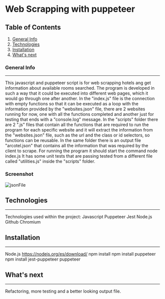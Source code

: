 # Web Scrapping with puppeteer

## Table of Contents
1. [General Info](#general-info)
2. [Technologies](#technologies)
3. [Installation](#installation)
4. [What's next](#whats-next)

### General Info
***
This javascript and puppeteer script is for web scrapping hotels ang get information about available rooms searched.
The program is developed in such a way that it could be executed into different web pages, which it would go through one after another.
In the "index.js" file is the connection with empty functions so that it can be executed as a loop with the information provided by the "websites.json" file, there are 2 websites running for now, one with all the functions completed and another just for testing that ends with a "console.log" message.
In the "scripts" folder there are 2 ".js" files that contain all the functions that are required to run the program for each specific website and it will extract the information from the "websites.json" file, such as the url and the class or id selectors, so functions can be reusable. In the same folder there is an output file "arcotel.json" that contains all the information that was required by the client to scrape. For running the program it should start the command node index.js 
It has some unit tests that are passing tested from a different file called "utilities.js" inside the "scripts" folder.

### Screenshot
![jsonFile](https://user-images.githubusercontent.com/73828751/130118478-5d45f4a1-c1b0-4733-986b-b76acb48b426.JPG)

## Technologies
***
Technologies used within the project:
Javascript
Puppeteer
Jest
Node.js
Github
Chromium

## Installation
***
Node.js https://nodejs.org/es/download/
npm install
npm install puppeteer
npm install jest-puppeteer puppeteer

## What's next
***
Refactoring, more testing and a better looking output file.





